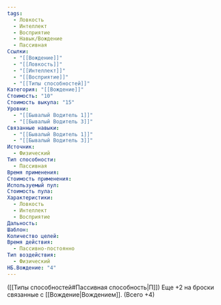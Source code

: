 ```yaml
---
tags:
  - Ловкость
  - Интеллект
  - Восприятие
  - Навык/Вождение
  - Пассивная
Ссылки:
  - "[[Вождение]]"
  - "[[Ловкость]]"
  - "[[Интеллект]]"
  - "[[Восприятие]]"
  - "[[Типы способностей]]"
Категория: "[[Вождение]]"
Стоимость: "10"
Стоимость выкупа: "15"
Уровни:
  - "[[Бывалый Водитель 1]]"
  - "[[Бывалый Водитель 3]]"
Связанные навыки:
  - "[[Бывалый Водитель 1]]"
  - "[[Бывалый Водитель 3]]"
Источник:
  - Физический
Тип способности:
  - Пассивная
Время применения: 
Стоимость применения: 
Используемый пул: 
Стоимость пула: 
Характеристики:
  - Ловкость
  - Интеллект
  - Восприятие
Дальность: 
Шаблон: 
Количество целей: 
Время действия:
  - Пассивно-постоянно
Тип воздействия:
  - Физический
НБ.Вождение: "4"
---
```

([[Типы способностей#Пассивная способность|П]]) Еще +2 на броски связанные с [[Вождение|Вождением]]. (Всего +4)